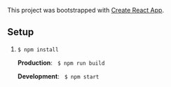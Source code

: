 This project was bootstrapped with [Create React App](https://github.com/facebook/create-react-app).

## Setup

1. `$ npm install`

   **Production**: &nbsp; `$ npm run build`

   **Development**: &nbsp; `$ npm start`
